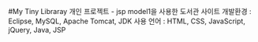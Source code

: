#My Tiny Libraray
개인 프로젝트 - jsp model1을 사용한 도서관 사이트
개발환경 : Eclipse, MySQL, Apache Tomcat, JDK
사용 언어 : HTML, CSS, JavaScript, jQuery, Java, JSP
